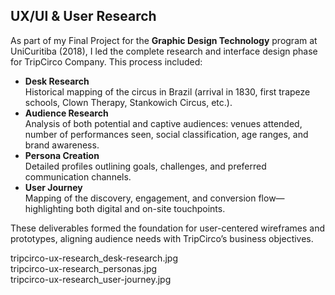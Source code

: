 ## UX/UI & User Research

As part of my Final Project for the **Graphic Design Technology** program at UniCuritiba (2018), I led the complete research and interface design phase for TripCirco Company. This process included:

- **Desk Research**  
  Historical mapping of the circus in Brazil (arrival in 1830, first trapeze schools, Clown Therapy, Stankowich Circus, etc.).  
- **Audience Research**  
  Analysis of both potential and captive audiences: venues attended, number of performances seen, social classification, age ranges, and brand awareness.  
- **Persona Creation**  
  Detailed profiles outlining goals, challenges, and preferred communication channels.  
- **User Journey**  
  Mapping of the discovery, engagement, and conversion flow—highlighting both digital and on-site touchpoints.

These deliverables formed the foundation for user-centered wireframes and prototypes, aligning audience needs with TripCirco’s business objectives.


tripcirco-ux-research_desk-research.jpg  
tripcirco-ux-research_personas.jpg  
tripcirco-ux-research_user-journey.jpg  
